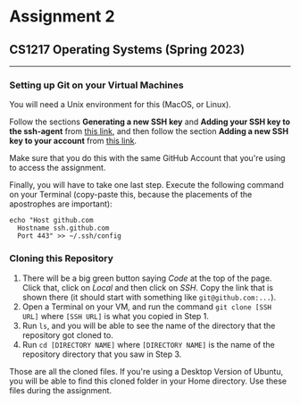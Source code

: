 # Assignment 2
## CS1217 Operating Systems (Spring 2023)
---

### Setting up Git on your Virtual Machines

You will need a Unix environment for this (MacOS, or Linux). 

Follow the sections **Generating a new SSH key** and **Adding your SSH key to the ssh-agent** from [this link](https://docs.github.com/en/authentication/connecting-to-github-with-ssh/generating-a-new-ssh-key-and-adding-it-to-the-ssh-agent), and then follow the section **Adding a new SSH key to your account** from [this link](https://docs.github.com/en/authentication/connecting-to-github-with-ssh/adding-a-new-ssh-key-to-your-github-account).

Make sure that you do this with the same GitHub Account that you're using to access the assignment. 

Finally, you will have to take one last step. Execute the following command on your Terminal (copy-paste this, because the placements of the apostrophes are important):

```
echo "Host github.com
  Hostname ssh.github.com
  Port 443" >> ~/.ssh/config
```

### Cloning this Repository

1. There will be a big green button saying *Code* at the top of the page. Click that, click on *Local* and then click on *SSH*. Copy the link that is shown there (it should start with something like ```git@github.com:...```). 
2. Open a Terminal on your VM, and run the command ```git clone [SSH URL]``` where ```[SSH URL]``` is what you copied in Step 1. 
3. Run ```ls```, and you will be able to see the name of the directory that the repository got cloned to.
4. Run ```cd [DIRECTORY NAME]``` where ```[DIRECTORY NAME]``` is the name of the repository directory that you saw in Step 3.

Those are all the cloned files. If you're using a Desktop Version of Ubuntu, you will be able to find this cloned folder in your Home directory. Use these files during the assignment. 
